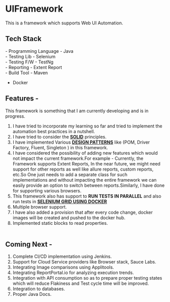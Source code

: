 # UIFramework
This is a framework which supports Web UI Automation.<br>
## Tech Stack 
- Programming Language - Java <br>
- Testing Lib - Selenium <br>
- Testing F/W - TestNg <br>
- Reporting - Extent Report <br>
- Build Tool - Maven <br>
- Docker<br>
## Features - 
This framework is something that I am currently developing and is in progress.<br>
1. I have tried to incorporate my learning so far and tried to implement the automation best practices in a nutshell. <br>
2. I have tried to consider the <b><u>SOLID</u></b> principles.<br>
3. I have implemented Various <b><u>DESIGN PATTERNS</u></b> like (POM, Driver Factory, Fluent, Singleton ) in this framework.<br>
4. I have considered the possibility of adding new features which would not impact the current framework.For example - Currently, the Framework supports Extent Reports, In the near future, we might need support for other reports as well like allure reports, custom reports, etc.So One just needs to add a separate class for such implementations and without impacting the entire framework we can easily provide an option to switch between reports.Similarly, I have done for supporting various browsers.<br>
5. This framework also has support to <b>RUN TESTS IN PARALLEL</b> and also run tests in <b><u>SELENIUM GRID USING DOCKER</u></b><br>
6. Multiple browser support.
7. I have also added a provision that after every code change, docker images will be created and pushed to the docker hub.<br>
8. Implemented static blocks to read properties.<br><br>
## Coming Next - 
1. Complete CI/CD implementation using Jenkins.<br>
2. Support for Cloud Service providers like Browser stack, Sauce Labs.<br>
3. Integrating Image comparisons using Applitools.<br>
4. Integrating ReportPortal.io for analyzing execution trends.<br>
5. Integration with API consumption so as to prepare proper testing states which will reduce Flakiness and Test cycle time will be improved.<br>
6. Integration to databases.<br>
7. Proper Java Docs.
